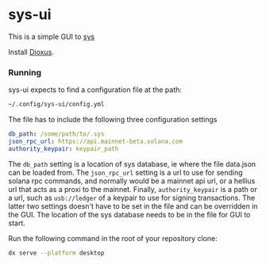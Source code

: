 # sys-ui

This is a simple GUI to [sys](https://github.com/mvines/sys)

Install [Dioxus](https://dioxuslabs.com/learn/0.6/getting_started/).

### Running

sys-ui expects to find a configuration file at the path:
```bash
~/.config/sys-ui/config.yml
```

The file has to include the following three configuration settings
```yml
db_path: /some/path/to/.sys
json_rpc_url: https://api.mainnet-beta.solana.com
authority_keypair: keypair_path
```

The `db_path` setting is a location of sys database, ie where the file
data.json can be loaded from. The `json_rpc_url` setting is a url to
use for sending solana rpc commands, and normally would be a mainnet
api url, or a hellius url that acts as a proxi to the
mainnet. Finally, `authority_keypair` is a path or a url, such as
`usb://ledger` of a keypair to use for signing transactions. The
latter two settings doesn't have to be set in the file and can be
overridden in the GUI. The location of the sys database needs to be in
the file for GUI to start.

Run the following command in the root of your repository clone:
```bash
dx serve --platform desktop
```

